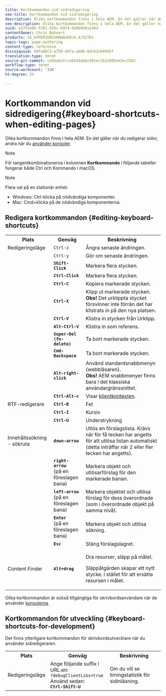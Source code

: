 ```yaml
---
title: Kortkommandon vid sidredigering
seo-title: Kortkommandon vid sidredigering
description: Olika kortkommandon finns i hela AEM. En del gäller när du redigerar sidor, andra när du använder konsoler.
seo-description: Olika kortkommandon finns i hela AEM. En del gäller när du redigerar sidor, andra när du använder konsoler.
uuid: a1753e0b-5701-426c-b974-2e8b8d81a30d
contentOwner: Chris Bohnert
products: SG_EXPERIENCEMANAGER/6.4/SITES
topic-tags: page-authoring
content-type: reference
discoiquuid: 68fa88c5-a759-49fa-ab9b-8dc63c049d5f
translation-type: tm+mt
source-git-commit: cd3ba0afcce0144abbc981ec1b23005ee2ec1502
workflow-type: tm+mt
source-wordcount: '336'
ht-degree: 2%

---
```



# Kortkommandon vid sidredigering{#keyboard-shortcuts-when-editing-pages}

Olika kortkommandon finns i hela AEM. En del gäller när du redigerar sidor, andra när du [använder konsoler](/help/sites-classic-ui-authoring/author-env-keyboard-shortcuts.md).

>[!NOTE]
>
>För tangentkombinationerna i kolumnen **Kortkommando** i följande tabeller fungerar både Ctrl och Kommando i macOS.

>[!NOTE]
>
>Flera val på en stationär enhet:
>
>* Windows: Ctrl-klicka på nödvändiga komponenter.
>* Mac: Cmd+klicka på de nödvändiga komponenterna.

>



## Redigera kortkommandon {#editing-keyboard-shortcuts}

<table> 
 <tbody> 
  <tr> 
   <th>Plats</th> 
   <th>Genväg</th> 
   <th>Beskrivning</th> 
  </tr> 
  <tr> 
   <td>Redigeringsläge</td> 
   <td><code>Ctrl-z</code></td> 
   <td>Ångra senaste ändringen.</td> 
  </tr> 
  <tr> 
   <td> </td> 
   <td><code>Ctrl-y</code></td> 
   <td>Gör om senaste ändringen.</td> 
  </tr> 
  <tr> 
   <td> </td> 
   <td><strong><code>Shift-Click</code></strong></td> 
   <td>Markera flera stycken.</td> 
  </tr> 
  <tr> 
   <td> </td> 
   <td><strong><code>Ctrl-Click</code></strong></td> 
   <td>Markera flera stycken.</td> 
  </tr> 
  <tr> 
   <td> </td> 
   <td><strong><code>Ctrl-C</code></strong></td> 
   <td>Kopiera markerade stycken.</td> 
  </tr> 
  <tr> 
   <td> </td> 
   <td><strong><code>Ctrl-X</code></strong></td> 
   <td>Klipp ut markerade stycken.<strong><br /> Obs!</strong> Det urklippta stycket försvinner inte förrän det har klistrats in på den nya platsen.</td> 
  </tr> 
  <tr> 
   <td> </td> 
   <td><strong><code>Ctrl-V</code></strong></td> 
   <td>Klistra in stycken från Urklipp.</td> 
  </tr> 
  <tr> 
   <td> </td> 
   <td><strong><code>Alt-Ctrl-V</code></strong></td> 
   <td>Klistra in som referens.</td> 
  </tr> 
  <tr> 
   <td> </td> 
   <td><strong><code>Super-Del (fn-delete)</code></strong></td> 
   <td>Ta bort markerade stycken.</td> 
  </tr> 
  <tr> 
   <td> </td> 
   <td><strong><code>Cmd-Backspace</code></strong></td> 
   <td>Ta bort markerade stycken.</td> 
  </tr> 
  <tr> 
   <td> </td> 
   <td><strong><code>Alt-right-click</code></strong></td> 
   <td>Använd standardsnabbmenyn (webbläsaren).<br /> <strong>Obs!</strong> AEM snabbmenyer finns bara i det klassiska användargränssnittet.</td> 
  </tr> 
  <tr> 
   <td> </td> 
   <td><strong><code>Ctrl-Alt-c</code></strong></td> 
   <td>Visar <a href="/help/sites-administering/client-context.md">klientkontexten</a>.</td> 
  </tr> 
  <tr> 
   <td>RTF-redigerare<br /> </td> 
   <td><strong><code>Ctrl-B</code></strong><br /> </td> 
   <td>Fet</td> 
  </tr> 
  <tr> 
   <td> </td> 
   <td><strong><code>Ctrl-I</code></strong><br /> </td> 
   <td>Kursiv<br /> </td> 
  </tr> 
  <tr> 
   <td> </td> 
   <td><strong><code>Ctrl-U</code></strong><br /> </td> 
   <td>Understrykning</td> 
  </tr> 
  <tr> 
   <td>Innehållssökning - sökruta</td> 
   <td><strong><code>down-arrow</code></strong></td> 
   <td>Utlös en förslagslista. Krävs när för få tecken har angetts för att utlösa listan automatiskt (detta inträffar när 2 eller fler tecken har angetts).</td> 
  </tr> 
  <tr> 
   <td> </td> 
   <td><strong><code>right-arrow</code></strong><br /> (på en föreslagen bana)</td> 
   <td>Markera objekt och utlösarförslag för den markerade banan.</td> 
  </tr> 
  <tr> 
   <td> </td> 
   <td><strong><code>left-arrow</code></strong><br /> (på en föreslagen bana)</td> 
   <td>Markera objektet och utlösa förslag för dess överordnade (som i överordnade objekt på samma nivå).</td> 
  </tr> 
  <tr> 
   <td> </td> 
   <td><strong><code>Enter</code></strong><br /> (på en föreslagen bana)</td> 
   <td>Markera objekt och utlösa sökning.</td> 
  </tr> 
  <tr> 
   <td> </td> 
   <td><strong><code>Esc</code></strong></td> 
   <td>Stäng förslagslagret.</td> 
  </tr> 
  <tr> 
   <td>Content Finder<br /> </td> 
   <td><strong><code>Alt+drag</code></strong></td> 
   <td><p>Dra resurser, släpp på målet.</p> <p>Släppåtgärden skapar ett nytt stycke. i stället för att ersätta resursen i målet.</p> </td> 
  </tr> 
 </tbody> 
</table>

Olika kortkommandon är också tillgängliga för skrivbordsanvändare när de använder [konsolerna](/help/sites-classic-ui-authoring/author-env-keyboard-shortcuts.md).

## Kortkommandon för utveckling {#keyboard-shortcuts-for-development}

Det finns ytterligare kortkommandon för skrivbordsutvecklare när du använder sidredigeraren.

<table> 
 <tbody> 
  <tr> 
   <th>Plats</th> 
   <th>Genväg</th> 
   <th>Beskrivning</th> 
  </tr> 
  <tr> 
   <td>Redigeringsläge</td> 
   <td>Ange följande suffix i URL:en:<br /> <code>?debugClientLibs=true</code><br /> Använd sedan:<br /> <strong><code>Ctrl-Shift-U</code></strong></td> 
   <td>Om du vill se timingstatistik för sidinläsning.</td> 
  </tr> 
 </tbody> 
</table>

